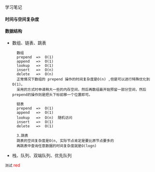 学习笔记

#### 时间与空间复杂度

#### 数据结构
- 数组、链表、跳表

        数组
        prepend  =>  O(1)
        append   =>  O(1)
        lookup   =>  O(1) 
        insert   =>  O(n)
        delete   =>  O(n)
        正常情况下数组的 prepend 操作的时间复杂度是O(n) ,但是可以进行特殊优化到O(1)。
        采用的方式时申请稍大一些的内存空间，然后再数组最开始预留一部分空间，然后prepend的操作则是把头下标前移一个位置即可。
        
        链表
        prepend  =>  O(1)
        append   =>  O(1)
        lookup   =>  O(n)  随机访问  
        insert   =>  O(1)
        delete   =>  O(1)
        
        3.跳表
        跳表的空间复杂度是O(n, 实际节点肯定是要比原节点要多的
        再跳表中查询任意数据的时间复杂度就是O(logn)

- 栈、队列、双端队列、优先队列



`测试` 
<font color=red> red 